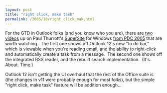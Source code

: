 ```yaml
---
layout: post
title: "right click, make task"
permalink: /2005/10/right_click_mak.html
---
```


For the GTD in Outlook folks (and you know who you are), there are [two](http://www.winsupersite.com/files/pdc2005-outlook12.wmv) [videos](http://www.winsupersite.com/files/pdc2005-outlook12b.wmv) up on Paul Thurrott's [SuperSite](http://www.winsupersite.com/) for Windows [from PDC 2005](http://www.winsupersite.com/reviews/pdc2005.asp) that are worth watching.  The first one shows off Outlook 12's new "to do bar," which is viewable when you're reading email, and the ability to right-click and automatically create a task from a message.  The second one shows off the integrated RSS reader, and the rebuilt search implementation.  (It's.  About. Time.)

Outlook 12 isn't getting the UI overhaul that the rest of the Office suite is (the changes in v11 were probably enough for most folks), but the simple "right click, make task" feature will be addition enough...
